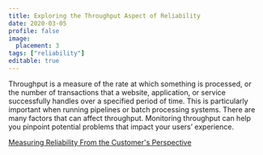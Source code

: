 ```yaml
---
title: Exploring the Throughput Aspect of Reliability
date: 2020-03-05
profile: false
image:
  placement: 3
tags: ["reliability"]
editable: true
---
```


Throughput is a measure of the rate at which something is processed, or the
number of transactions that a website, application, or service successfully
handles over a specified period of time. This is particularly important when
running pipelines or batch processing systems. There are many factors that can
affect throughput. Monitoring throughput can help you pinpoint potential
problems that impact your users’ experience.

[Measuring Reliability From the Customer's Perspective](/post/measuring-reliability-from-the-customers-perspective/)